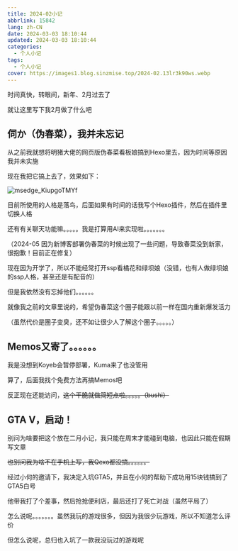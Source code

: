 ```yaml
---
title: 2024-02小记
abbrlink: 15842
lang: zh-CN
date: 2024-03-03 18:10:44
updated: 2024-03-03 18:10:44
categories: 
  - 个人小记
tags: 
  - 个人小记
cover: https://images1.blog.sinzmise.top/2024-02.13lr3k90ws.webp
---
```

时间真快，转眼间，新年、2月过去了

就让这里写下我2月做了什么吧

## 伺か（伪春菜），我并未忘记

从之前我就想将明猪大佬的网页版伪春菜看板娘搞到Hexo里去，因为时间等原因我并未实施

现在我把它搞上去了，效果如下：

![msedge_KiupgoTMYf](https://images1.blog.sinzmise.top/msedge_KiupgoTMYf.101wojo3eg.webp)

目前所使用的人格是落鸟，后面如果有时间的话我写个Hexo插件，然后在插件里切换人格

还有有关聊天功能嘛。。。。。我是打算用AI来实现啦。。。。。。。

（2024-05 因为新博客部署伪春菜的时候出现了一些问题，导致春菜没到新家，很抱歉！目前正在修复）

现在因为开学了，所以不能经常打开ssp看橘花和绿坝娘（没错，也有人做绿坝娘的ssp人格，甚至还是有配音的）

但是我依然没有忘掉他们。。。。。。

就像我之前的文章里说的，希望伪春菜这个圈子能跟以前一样在国内重新爆发活力

（虽然代价是圈子变臭，还不如让很少人了解这个圈子。。。。。）

## Memos又寄了。。。。。。
我是没想到Koyeb会暂停部署，Kuma来了也没管用

算了，后面我找个免费方法再搞Memos吧

反正现在还能访问，~~这个干脆就做简短点啦。。。。。（bushi）~~
## GTA V，启动！
别问为啥要把这个放在二月小记，我只能在周末才能碰到电脑，也因此只能在假期写文章

~~也别问我为啥不在手机上写，我Qexo都没搞。。。。。。~~

经过小何的邀请下，我决定入坑GTA5，并且在小何的帮助下成功用15块钱搞到了GTA5白号

他带我打了个差事，然后抢抢便利店，最后还打了死亡对战（虽然平局了）

怎么说呢。。。。。。。虽然我玩的游戏很多，但因为我很少玩游戏，所以不知道怎么评价

但怎么说呢，总归也入坑了一款我没玩过的游戏呢